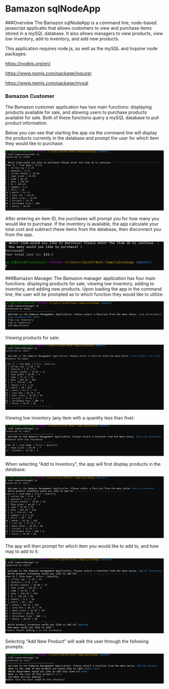 # Bamazon sqlNodeApp
###Overview
The Bamazon sqlNodeApp is a command line, node-based javascript applicatio that allows customers to view and purchase items stored in a mySQL database. It also allows managers to view products, view low inventory, add to inventory, and add new products.

This application requires node.js, as well as the mySQL and Inquirer node packages:

https://nodejs.org/en/

https://www.npmjs.com/package/inquirer

https://www.npmjs.com/package/mysql

### Bamazon Customer
The Bamazon customer application has two main functions: displaying products available for sale, and allowing users to purchase products available for sale. Both of these functions query a mySQL database to pull product information. 

Below you can see that starting the app via the command line will display the products currently in the database and prompt the user for which item they would like to purchase:

![](capture1.png)

After entering an item ID, the purchases will prompt you for how many you would like to purchase. If the inventory is available, the app calculate your total cost and subtract these items from the database, then disconnect you from the app.

![](capture2.png)

###Bamazon Manager
The Bamazon manager application has four main functions: displaying products for sale, viewing low inventory, adding to inventory, and adding new products. Upon loading the app in the command line, the user will be prompted as to which function they would like to utilize:

![](capture3.png)

Viewing products for sale:

![](capture4.png)

Viewing low inventory (any item with a quantity less than five):

![](capture5.png)

When selecting "Add to Inventory", the app will first display products in the database:

![](capture6.png)

The app will then prompt for which item you would like to add to, and how may to add to it:

![](capture7.png)

Selecting "Add New Product" will walk the user through the following prompts:

![](capture8.png)


